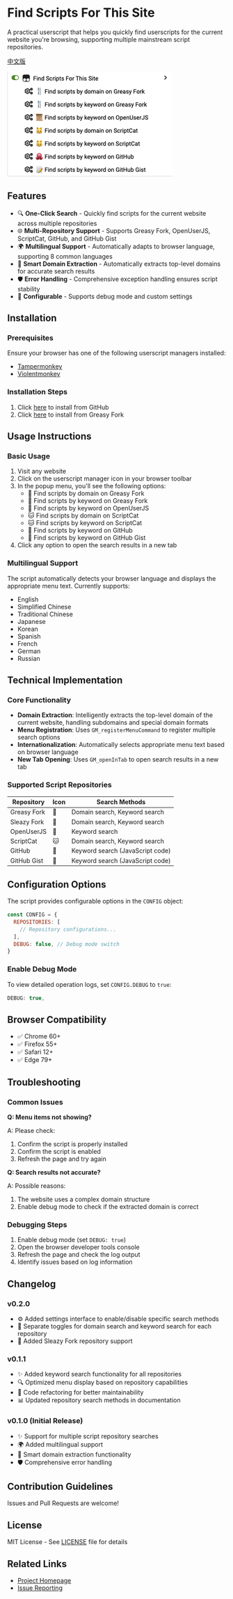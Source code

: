 # Find Scripts For This Site

A practical userscript that helps you quickly find userscripts for the current website you're browsing, supporting multiple mainstream script repositories.

[中文版](https://github.com/utags/userscripts/blob/main/find-scripts-for-this-site/README.zh-CN.md)

![screenshot](https://raw.githubusercontent.com/utags/userscripts/main/assets/2025-09-25-19-47-18.png)

## Features

- 🔍 **One-Click Search** - Quickly find scripts for the current website across multiple repositories
- 🌐 **Multi-Repository Support** - Supports Greasy Fork, OpenUserJS, ScriptCat, GitHub, and GitHub Gist
- 🌍 **Multilingual Support** - Automatically adapts to browser language, supporting 8 common languages
- 🧩 **Smart Domain Extraction** - Automatically extracts top-level domains for accurate search results
- 🛡️ **Error Handling** - Comprehensive exception handling ensures script stability
- 🔧 **Configurable** - Supports debug mode and custom settings

## Installation

### Prerequisites

Ensure your browser has one of the following userscript managers installed:

- [Tampermonkey](https://www.tampermonkey.net/)
- [Violentmonkey](https://violentmonkey.github.io/)

### Installation Steps

1. Click [here](https://github.com/utags/userscripts/raw/main/find-scripts-for-this-site/find-scripts-for-this-site.user.js) to install from GitHub
2. Click [here](https://greasyfork.org/scripts/550659-find-scripts-for-this-site) to install from Greasy Fork

## Usage Instructions

### Basic Usage

1. Visit any website
2. Click on the userscript manager icon in your browser toolbar
3. In the popup menu, you'll see the following options:
   - 🍴 Find scripts by domain on Greasy Fork
   - 🍴 Find scripts by keyword on Greasy Fork
   - 📜 Find scripts by keyword on OpenUserJS
   - 🐱 Find scripts by domain on ScriptCat
   - 🐱 Find scripts by keyword on ScriptCat
   - 🐙 Find scripts by keyword on GitHub
   - 📝 Find scripts by keyword on GitHub Gist
4. Click any option to open the search results in a new tab

### Multilingual Support

The script automatically detects your browser language and displays the appropriate menu text. Currently supports:

- English
- Simplified Chinese
- Traditional Chinese
- Japanese
- Korean
- Spanish
- French
- German
- Russian

## Technical Implementation

### Core Functionality

- **Domain Extraction**: Intelligently extracts the top-level domain of the current website, handling subdomains and special domain formats
- **Menu Registration**: Uses `GM_registerMenuCommand` to register multiple search options
- **Internationalization**: Automatically selects appropriate menu text based on browser language
- **New Tab Opening**: Uses `GM_openInTab` to open search results in a new tab

### Supported Script Repositories

| Repository  | Icon | Search Methods                   |
| ----------- | ---- | -------------------------------- |
| Greasy Fork | 🍴   | Domain search, Keyword search    |
| Sleazy Fork | 🔞   | Domain search, Keyword search    |
| OpenUserJS  | 📜   | Keyword search                   |
| ScriptCat   | 🐱   | Domain search, Keyword search    |
| GitHub      | 🐙   | Keyword search (JavaScript code) |
| GitHub Gist | 📝   | Keyword search (JavaScript code) |

## Configuration Options

The script provides configurable options in the `CONFIG` object:

```javascript
const CONFIG = {
  REPOSITORIES: [
    // Repository configurations...
  ],
  DEBUG: false, // Debug mode switch
}
```

### Enable Debug Mode

To view detailed operation logs, set `CONFIG.DEBUG` to `true`:

```javascript
DEBUG: true,
```

## Browser Compatibility

- ✅ Chrome 60+
- ✅ Firefox 55+
- ✅ Safari 12+
- ✅ Edge 79+

## Troubleshooting

### Common Issues

**Q: Menu items not showing?**

A: Please check:

1. Confirm the script is properly installed
2. Confirm the script is enabled
3. Refresh the page and try again

**Q: Search results not accurate?**

A: Possible reasons:

1. The website uses a complex domain structure
2. Enable debug mode to check if the extracted domain is correct

### Debugging Steps

1. Enable debug mode (set `DEBUG: true`)
2. Open the browser developer tools console
3. Refresh the page and check the log output
4. Identify issues based on log information

## Changelog

### v0.2.0

- ⚙️ Added settings interface to enable/disable specific search methods
- 🔄 Separate toggles for domain search and keyword search for each repository
- 🔞 Added Sleazy Fork repository support

### v0.1.1

- ✨ Added keyword search functionality for all repositories
- 🔍 Optimized menu display based on repository capabilities
- 🧹 Code refactoring for better maintainability
- 📊 Updated repository search methods in documentation

### v0.1.0 (Initial Release)

- ✨ Support for multiple script repository searches
- 🌍 Added multilingual support
- 🧩 Smart domain extraction functionality
- 🛡️ Comprehensive error handling

## Contribution Guidelines

Issues and Pull Requests are welcome!

## License

MIT License - See [LICENSE](https://github.com/utags/userscripts/blob/main/LICENSE) file for details

## Related Links

- [Project Homepage](https://github.com/utags/userscripts)
- [Issue Reporting](https://github.com/utags/userscripts/issues)
